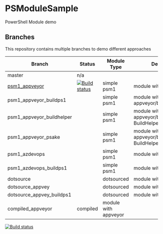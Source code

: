 # PSModuleSample

PowerShell Module demo

## Branches

This repository contains multiple branches to demo different approaches

|Branch|Status|Module Type|Description|
|---|---|---|---|
|master|n/a|||
|[psm1_appveyor](https://github.com/lazywinadmin/PSModuleSample/blob/psm1_appveyor)|[![Build status](https://ci.appveyor.com/api/projects/status/mlidkpoq62un3uk8/branch/psm1_appveyor?svg=true)](https://ci.appveyor.com/project/lazywinadmin/psmodulesample/branch/psm1_appveyor)|simple psm1|module with appveyor|
|psm1_appveyor_buildps1||simple psm1|module with appveyor/build.ps1|
|psm1_appveyor_buildhelper||simple psm1|module with appveyor/build.ps1/Module BuildHelper|
|psm1_appveyor_psake||simple psm1|module with appveyor/build.ps1/Module BuildHelper, Psake|
|psm1_azdevops||simple psm1|module with Azure Devops|
|psm1_azdevops_buildps1||simple psm1|module with Azure Devops|
|dotsource||dotsourced|module with appveyor|
|dotsource_appvey||dotsourced|module with appveyor|
|dotsource_appvey_buildps1||dotsourced|module with appveyor|
|compiled_appveyor|compiled|module with appveyor|

[![Build status](https://ci.appveyor.com/api/projects/status/4u7a3sup5hwfne73?svg=true)](https://ci.appveyor.com/project/lazywinadmin/psmodulesamplea)
